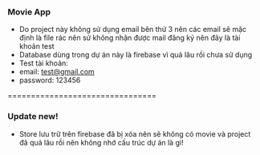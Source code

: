 ### Movie App
- Do project này không sử dụng email bên thứ 3 nên các email sẽ mặc định là file rác nên sử không nhận được mail đăng ký nên đây là tài khoản test
- Database dùng trong dự án này là firebase vì quá lâu rồi chưa sử dụng
- Test tài khoản:
- email: test@gmail.com
- password: 123456
  
================================
### Update new!
- Store lưu trữ trên firebase đã bị xóa nên sẽ không có movie và project đã quá lâu rồi nên không nhớ cấu trúc dự án là gì!

